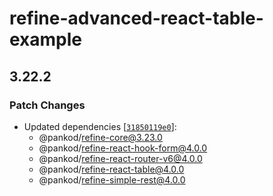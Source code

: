 # refine-advanced-react-table-example

## 3.22.2

### Patch Changes

-   Updated dependencies [[`31850119e0`](https://github.com/pankod/refine/commit/31850119e069b93f0b5146b039a86e736164383e)]:
    -   @pankod/refine-core@3.23.0
    -   @pankod/refine-react-hook-form@4.0.0
    -   @pankod/refine-react-router-v6@4.0.0
    -   @pankod/refine-react-table@4.0.0
    -   @pankod/refine-simple-rest@4.0.0

